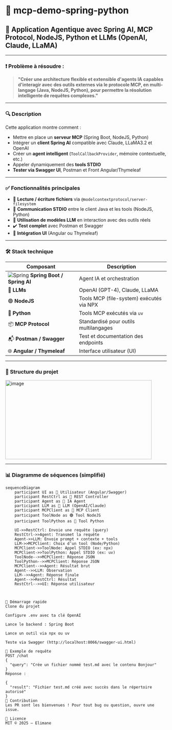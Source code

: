 # 🤖 mcp-demo-spring-python

## 🧠 Application Agentique avec Spring AI, MCP Protocol, NodeJS, Python et LLMs (OpenAI, Claude, LLaMA)

---

### ❗ Problème à résoudre :

> **"Créer une architecture flexible et extensible d'agents IA capables d'interagir avec des outils externes via le protocole MCP, en multi-langage (Java, NodeJS, Python), pour permettre la résolution intelligente de requêtes complexes."**

---

### 🔍 Description

Cette application montre comment :

- Mettre en place un **serveur MCP** (Spring Boot, NodeJS, Python)
- Intégrer un **client Spring AI** compatible avec Claude, LLaMA3.2 et OpenAI
- Créer un **agent intelligent** (`ToolCallbackProvider`, mémoire contextuelle, etc.)
- Appeler dynamiquement des **tools STDIO**
- **Tester via Swagger UI**, Postman et Front Angular/Thymeleaf

---

### ✅ Fonctionnalités principales

- 📁 **Lecture / écriture fichiers** via `@modelcontextprotocol/server-filesystem`
- 🔁 **Communication STDIO** entre le client Java et les tools (NodeJS, Python)
- 🧠 **Utilisation de modèles LLM** en interaction avec des outils réels
- ✔️ **Test complet** avec Postman et Swagger
- 🎨 **Intégration UI** (Angular ou Thymeleaf)

---

### 🛠️ Stack technique

| Composant | Description |
|----------|-------------|
| ![Spring](https://cdn.jsdelivr.net/gh/devicons/devicon/icons/spring/spring-original.svg) **Spring Boot / Spring AI** | Agent IA et orchestration |
| 🧠 **LLMs** | OpenAI (GPT-4), Claude, LLaMA |
| 🟢 **NodeJS** | Tools MCP (file-system) exécutés via NPX |
| 🐍 **Python** | Tools MCP exécutés via `uv` |
| 📦 **MCP Protocol** | Standardisé pour outils multilangages |
| 📬 **Postman / Swagger** | Test et documentation des endpoints |
| 🌐 **Angular / Thymeleaf** | Interface utilisateur (UI) |

---

### 📂 Structure du projet

<img width="457" height="247" alt="image" src="https://github.com/user-attachments/assets/23679997-af78-4ce5-8b1c-bcea982f608f" />


---

### 📊 Diagramme de séquences (simplifié)

```mermaid
sequenceDiagram
    participant UI as 🧑 Utilisateur (Angular/Swagger)
    participant RestCtrl as 🌱 REST Controller
    participant Agent as 🧠 IA Agent
    participant LLM as 🧠 LLM (OpenAI/Claude)
    participant MCPClient as 🔁 MCP Client
    participant ToolNode as 🟢 Tool NodeJS
    participant ToolPython as 🐍 Tool Python

    UI->>RestCtrl: Envoie une requête (query)
    RestCtrl->>Agent: Transmet la requête
    Agent->>LLM: Envoie prompt + contexte + tools
    LLM->>MCPClient: Choix d’un tool (Node/Python)
    MCPClient->>ToolNode: Appel STDIO (ex: npx)
    MCPClient->>ToolPython: Appel STDIO (ex: uv)
    ToolNode-->>MCPClient: Réponse JSON
    ToolPython-->>MCPClient: Réponse JSON
    MCPClient-->>Agent: Résultat brut
    Agent-->>LLM: Observation
    LLM-->>Agent: Réponse finale
    Agent-->>RestCtrl: Résultat
    RestCtrl-->>UI: Réponse utilisateur



🚀 Démarrage rapide
Clone du projet

Configure .env avec ta clé OpenAI

Lance le backend : Spring Boot

Lance un outil via npx ou uv

Teste via Swagger (http://localhost:8066/swagger-ui.html)

🧪 Exemple de requête
POST /chat
{
  "query": "Crée un fichier nommé test.md avec le contenu Bonjour"
}
Réponse :

{
  "result": "Fichier test.md créé avec succès dans le répertoire autorisé"
}
🙌 Contribution
Les PR sont les bienvenues ! Pour tout bug ou question, ouvre une issue.

📄 Licence
MIT © 2025 – Elimane
